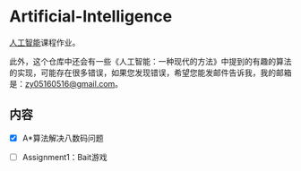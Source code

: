 # Artificial-Intelligence
[人工智能](http://lamda.nju.edu.cn/yuy/course_ai18.ashx)课程作业。

此外，这个仓库中还会有一些《人工智能：一种现代的方法》中提到的有趣的算法的实现，可能存在很多错误，如果您发现错误，希望您能发邮件告诉我，我的邮箱是：zy05160516@gmail.com。

## 内容

- [x] A*算法解决八数码问题
- [ ] Assignment1：Bait游戏

